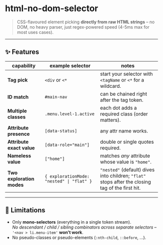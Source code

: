 # html-no-dom-selector

> CSS-flavoured element picking **directly from raw HTML strings** – no DOM, no heavy parser, just regex-powered speed (4-5ms max for most uses cases).

---

## ✨ Features
| capability | example selector | notes |
|------------|-----------------|-------|
| **Tag pick** | `<div` or `<*` | start your selector with `<tagName` or `<*` for a wildcard. |
| **ID match** | `#main-nav` | can be chained right after the tag token. |
| **Multiple classes** | `.menu.level-1.active` | each dot adds a required class (order matters). |
| **Attribute presence** | `[data-status]` | any attr name works. |
| **Attribute exact value** | `[data-role="main"]` | double or single quotes required. |
| **Nameless value** | `["home"]` | matches *any* attribute whose value is `"home"`. |
| **Two exploration modes** | `{ explorationMode: "nested" \| "flat" }` | `"nested"` (default) dives into children; `"flat"` stops after the closing tag of the first hit. |

---

## 🚧 Limitations
* Only **mono-selectors** (everything in a single token stream).  
  *No descendant / child / sibling combinators across separate selectors* – `'<nav > li.menu-item'` **won’t work**.
* No pseudo-classes or pseudo-elements (`:nth-child`, `::before`, …).
